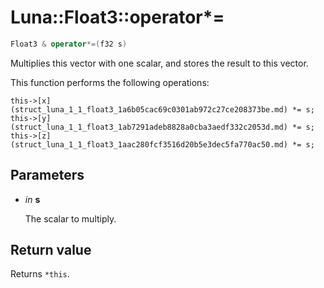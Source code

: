 # Luna::Float3::operator*=

```c++
Float3 & operator*=(f32 s)
```

Multiplies this vector with one scalar, and stores the result to this vector. 

This function performs the following operations: 
```
this->[x](struct_luna_1_1_float3_1a6b05cac69c0301ab972c27ce208373be.md) *= s;
this->[y](struct_luna_1_1_float3_1ab7291adeb8828a0cba3aedf332c2053d.md) *= s;
this->[z](struct_luna_1_1_float3_1aac280fcf3516d20b5e3dec5fa770ac50.md) *= s;
```


## Parameters
* *in* **s**

    The scalar to multiply. 

## Return value
Returns `*this`. 

